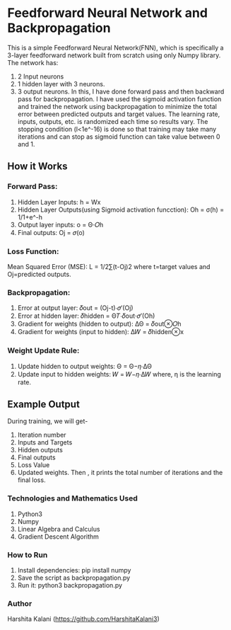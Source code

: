 # Feedforward Neural Network and Backpropagation
This is a simple Feedforward Neural Network(FNN), which is specifically a 3-layer feedforward network built from scratch using only Numpy library. The network has:
1. 2 Input neurons
2. 1 hidden layer with 3 neurons.
3. 3 output neurons.
In this, I have done forward pass and then backward pass for backpropagation. I have used the sigmoid activation function and trained the network using backpropagation to minimize the total error between predicted outputs and target values. The learning rate, inputs, outputs, etc. is randomized each time so results vary. The stopping condition (l<1e^-16) is done so that training may take many iterations and can stop as sigmoid function can take value between 0 and 1.
## How it Works
### Forward Pass:
1. Hidden Layer Inputs: h = Wx
2. Hidden Layer Outputs(using Sigmoid activation funcction): Oh = σ(h) = 1/1+e^-h
3. Output layer inputs: o = Θ⋅𝑂h
4. Final outputs: Oj = 𝜎(o)
### Loss Function: 
Mean Squared Error (MSE): L = 1/2∑(t-Oj)2 where t=target values and Oj=predicted outputs.
### Backpropagation:
1. Error at output layer: 𝛿out = (Oj-t)⋅𝜎′(Oj)
2. Error at hidden layer: 𝛿hidden = Θ𝑇⋅𝛿out⋅𝜎′(Oh)
3. Gradient for weights (hidden to output): ΔΘ = 𝛿out⊗𝑂h
4. Gradient for weights (input to hidden): Δ𝑊 = 𝛿hidden⊗x
### Weight Update Rule:
1. Update hidden to output weights: Θ = Θ−𝜂⋅ΔΘ
2. Update input to hidden weights: 𝑊 = 𝑊−𝜂⋅Δ𝑊 where, η is the learning rate.
## Example Output
During training, we will get-
1. Iteration number
2. Inputs and Targets
3. Hidden outputs
4. Final outputs
5. Loss Value
6. Updated weights.
Then , it prints the total number of iterations and the final loss.
### Technologies and  Mathematics Used
1. Python3
2. Numpy
3. Linear Algebra and Calculus
4. Gradient Descent Algorithm
### How to Run
1. Install dependencies: pip install numpy
2. Save the script as backpropagation.py
3. Run it: python3 backpropagation.py
### Author
Harshita Kalani (https://github.com/HarshitaKalani3)
